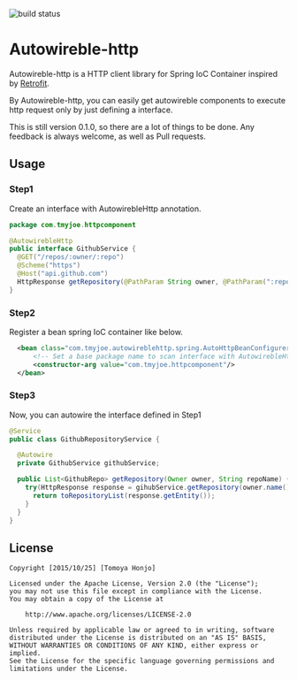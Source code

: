 ![build status](https://circleci.com/gh/tmyjoe/autowireble-http.png?circle-token=f1b7a0144d77470b9e1120c7d95ac20d70a32825)
# Autowireble-http

Autowireble-http is a HTTP client library for Spring IoC Container inspired by [Retrofit](http://square.github.io/retrofit/).

By Autowireble-http, you can easily get autowireble components to execute http request
only by just defining a interface.

This is still version 0.1.0, so there are a lot of things to be done.
Any feedback is always welcome, as well as Pull requests.

## Usage
### Step1
Create an interface with AutowirebleHttp annotation.

```Java
package com.tmyjoe.httpcomponent

@AutowirebleHttp
public interface GithubService {
  @GET("/repos/:owner/:repo")
  @Scheme("https")
  @Host("api.github.com")
  HttpResponse getRepository(@PathParam String owner, @PathParam(":repo") repositoryName);
}
```

### Step2
Register a bean spring IoC container like below.
```xml
  <bean class="com.tmyjoe.autowireblehttp.spring.AutoHttpBeanConfigurer">
      <!-- Set a base package name to scan interface with AutowirebleHttp annotation.-->
      <constructor-arg value="com.tmyjoe.httpcomponent"/>
  </bean>
```

### Step3
Now, you can autowire the interface defined in Step1
```Java
@Service
public class GithubRepositoryService {

  @Autowire
  private GithubService githubService;

  public List<GithubRepo> getRepository(Owner owner, String repoName) {
    try(HttpResponse response = gihubService.getRepository(owner.name(), repoName)) {
      return toRepositoryList(response.getEntity());
    }
  }
}

```
## License
```
Copyright [2015/10/25] [Tomoya Honjo]

Licensed under the Apache License, Version 2.0 (the "License");
you may not use this file except in compliance with the License.
You may obtain a copy of the License at

    http://www.apache.org/licenses/LICENSE-2.0

Unless required by applicable law or agreed to in writing, software
distributed under the License is distributed on an "AS IS" BASIS,
WITHOUT WARRANTIES OR CONDITIONS OF ANY KIND, either express or implied.
See the License for the specific language governing permissions and
limitations under the License.
```
